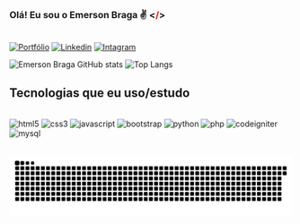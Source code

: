 ### Olá! Eu sou o Emerson Braga ✌ <<span style="color: red;">/</span>>

</br>[![Portfólio](https://img.shields.io/badge/website-000000?style=for-the-badge&logo=About.me&logoColor=#1f9dff)](https://emersonviniciusbraga.github.io/portfolio/)
[![Linkedin](https://img.shields.io/badge/LinkedIn-0077B5?style=for-the-badge&logo=linkedin&logoColor=white)](https://www.linkedin.com/in/emerson-braga-69a3801aa/)
[![Intagram](https://img.shields.io/badge/Instagram-E4405F?style=for-the-badge&logo=instagram&logoColor=white)](https://www.instagram.com/emersu.jpg/)

<div style="display: inline_block">

![Emerson Braga GitHub stats](https://github-readme-stats.vercel.app/api?username=emersonviniciusbraga&show_icons=true&rank_icon=github&theme=dark)
![Top Langs](https://github-readme-stats.vercel.app/api/top-langs/?username=emersonviniciusbraga&layout=compact&theme=dark)

</div>

## Tecnologias que eu uso/estudo

<div style="display: inline_block"><br/>
    <img aling="center" alt="html5" src="https://img.shields.io/badge/HTML5-E34F26?style=for-the-badge&logo=html5&logoColor=white"/>
    <img aling="center" alt="css3" src="https://img.shields.io/badge/CSS3-1572B6?style=for-the-badge&logo=css3&logoColor=white"/>
    <img aling="center" alt="javascript" src="https://img.shields.io/badge/JavaScript-323330?style=for-the-badge&logo=javascript&logoColor=F7DF1E"/>
    <img aling="center" alt="bootstrap" src="https://img.shields.io/badge/Bootstrap-563D7C?style=for-the-badge&logo=bootstrap&logoColor=white"/>
    <img aling="center" alt="python" src="https://img.shields.io/badge/python-3670A0?style=for-the-badge&logo=python&logoColor=ffdd54"/>
    <img aling="center" alt="php" src="https://img.shields.io/badge/PHP-777BB4?style=for-the-badge&logo=php&logoColor=white"/>
    <img aling="center" alt="codeigniter" src="https://img.shields.io/badge/CodeIgniter-%23EF4223.svg?style=for-the-badge&logo=codeIgniter&logoColor=white"/>
    <img aling="center" alt="mysql" src="https://img.shields.io/badge/MySQL-005C84?style=for-the-badge&logo=mysql&logoColor=white"/>
</div></br>

![Animação Cobrinha](https://github.com/emersonviniciusbraga/emersonviniciusbraga/blob/output/github-contribution-grid-snake.svg)

